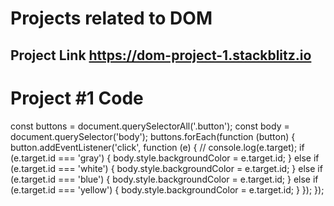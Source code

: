 # Projects related to DOM

## Project Link https://dom-project-1.stackblitz.io

# Project #1 Code 
const buttons = document.querySelectorAll('.button');
const body = document.querySelector('body');
buttons.forEach(function (button) {
  button.addEventListener('click', function (e) {
    // console.log(e.target);
    if (e.target.id === 'gray') {
      body.style.backgroundColor = e.target.id;
    } else if (e.target.id === 'white') {
      body.style.backgroundColor = e.target.id;
    } else if (e.target.id === 'blue') {
      body.style.backgroundColor = e.target.id;
    } else if (e.target.id === 'yellow') {
      body.style.backgroundColor = e.target.id;
    }
  });
});